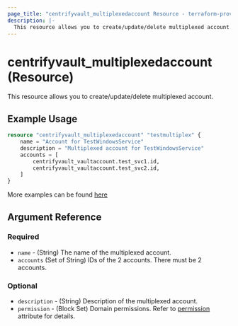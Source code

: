 ```yaml
---
page_title: "centrifyvault_multiplexedaccount Resource - terraform-provider-centrifyvault"
description: |-
  This resource allows you to create/update/delete multiplexed account.
---
```


# centrifyvault_multiplexedaccount (Resource)

This resource allows you to create/update/delete multiplexed account.

## Example Usage

```terraform
resource "centrifyvault_multiplexedaccount" "testmultiplex" {
    name = "Account for TestWindowsService"
    description = "Multiplexed account for TestWindowsService"
    accounts = [
        centrifyvault_vaultaccount.test_svc1.id,
        centrifyvault_vaultaccount.test_svc2.id,
    ]
}
```

More examples can be found [here](../../examples/centrifyvault_service/)

## Argument Reference

### Required

- `name` - (String) The name of the multiplexed account.
- `accounts` (Set of String) IDs of the 2 accounts. There must be 2 accounts.

### Optional

- `description` - (String) Description of the multiplexed account.
- `permission` - (Block Set) Domain permissions. Refer to [permission](./attribute_permission.md) attribute for details.
